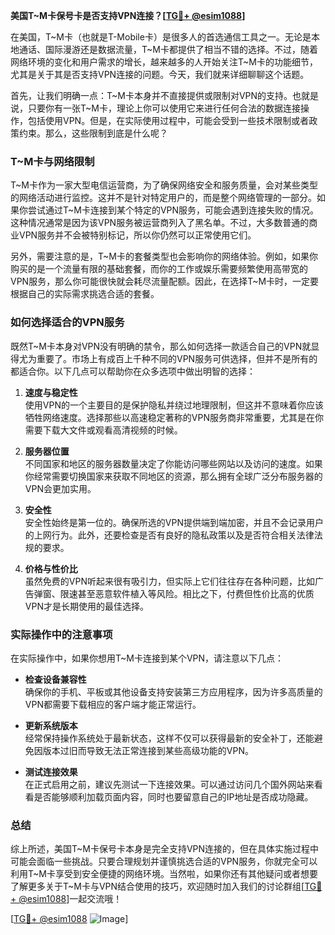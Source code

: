 **美国T~M卡保号卡是否支持VPN连接？[[TG💪+ @esim1088](https://t.me/s/esim1088)]**

在美国，T~M卡（也就是T-Mobile卡）是很多人的首选通信工具之一。无论是本地通话、国际漫游还是数据流量，T~M卡都提供了相当不错的选择。不过，随着网络环境的变化和用户需求的增长，越来越多的人开始关注T~M卡的功能细节，尤其是关于其是否支持VPN连接的问题。今天，我们就来详细聊聊这个话题。

首先，让我们明确一点：T~M卡本身并不直接提供或限制对VPN的支持。也就是说，只要你有一张T~M卡，理论上你可以使用它来进行任何合法的数据连接操作，包括使用VPN。但是，在实际使用过程中，可能会受到一些技术限制或者政策约束。那么，这些限制到底是什么呢？

### T~M卡与网络限制

T~M卡作为一家大型电信运营商，为了确保网络安全和服务质量，会对某些类型的网络活动进行监控。这并不是针对特定用户的，而是整个网络管理的一部分。如果你尝试通过T~M卡连接到某个特定的VPN服务，可能会遇到连接失败的情况。这种情况通常是因为该VPN服务被运营商列入了黑名单。不过，大多数普通的商业VPN服务并不会被特别标记，所以你仍然可以正常使用它们。

另外，需要注意的是，T~M卡的套餐类型也会影响你的网络体验。例如，如果你购买的是一个流量有限的基础套餐，而你的工作或娱乐需要频繁使用高带宽的VPN服务，那么你可能很快就会耗尽流量配额。因此，在选择T~M卡时，一定要根据自己的实际需求挑选合适的套餐。

### 如何选择适合的VPN服务

既然T~M卡本身对VPN没有明确的禁令，那么如何选择一款适合自己的VPN就显得尤为重要了。市场上有成百上千种不同的VPN服务可供选择，但并不是所有的都适合你。以下几点可以帮助你在众多选项中做出明智的选择：

1. **速度与稳定性**  
   使用VPN的一个主要目的是保护隐私并绕过地理限制，但这并不意味着你应该牺牲网络速度。选择那些以高速稳定著称的VPN服务商非常重要，尤其是在你需要下载大文件或观看高清视频的时候。

2. **服务器位置**  
   不同国家和地区的服务器数量决定了你能访问哪些网站以及访问的速度。如果你经常需要切换国家来获取不同地区的资源，那么拥有全球广泛分布服务器的VPN会更加实用。

3. **安全性**  
   安全性始终是第一位的。确保所选的VPN提供端到端加密，并且不会记录用户的上网行为。此外，还要检查是否有良好的隐私政策以及是否符合相关法律法规的要求。

4. **价格与性价比**  
   虽然免费的VPN听起来很有吸引力，但实际上它们往往存在各种问题，比如广告弹窗、限速甚至恶意软件植入等风险。相比之下，付费但性价比高的优质VPN才是长期使用的最佳选择。

### 实际操作中的注意事项

在实际操作中，如果你想用T~M卡连接到某个VPN，请注意以下几点：

- **检查设备兼容性**  
  确保你的手机、平板或其他设备支持安装第三方应用程序，因为许多高质量的VPN都需要下载相应的客户端才能正常运行。

- **更新系统版本**  
  经常保持操作系统处于最新状态，这样不仅可以获得最新的安全补丁，还能避免因版本过旧而导致无法正常连接到某些高级功能的VPN。

- **测试连接效果**  
  在正式启用之前，建议先测试一下连接效果。可以通过访问几个国外网站来看看是否能够顺利加载页面内容，同时也要留意自己的IP地址是否成功隐藏。

### 总结

综上所述，美国T~M卡保号卡本身是完全支持VPN连接的，但在具体实施过程中可能会面临一些挑战。只要合理规划并谨慎挑选合适的VPN服务，你就完全可以利用T~M卡享受到安全便捷的网络环境。当然啦，如果你还有其他疑问或者想要了解更多关于T~M卡与VPN结合使用的技巧，欢迎随时加入我们的讨论群组[[TG💪+ @esim1088](https://t.me/s/esim1088)]一起交流哦！

[[TG💪+ @esim1088](https://t.me/s/esim1088) ![Image](https://i.postimg.cc/4NQfJmqS/Snipaste-2025-05-13-00-14-12.png)]